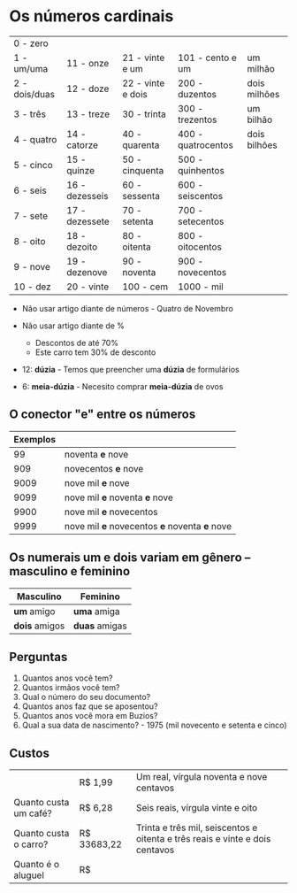# Os números cardinais

| | | | | |
| -- | -- | -- | -- | -- |
| 0 - zero | | | | |
| 1 - um/uma | 11 - onze | 21 - vinte e um | 101 - cento e um | um milhão |
| 2 - dois/duas | 12 - doze | 22 - vinte e dois | 200 - duzentos | dois milhões |
| 3 - três | 13 - treze | 30 - trinta | 300 - trezentos | um bilhão |
| 4 - quatro | 14 - catorze | 40 - quarenta | 400 - quatrocentos | dois bilhões |
| 5 - cinco | 15 - quinze  | 50 - cinquenta | 500 - quinhentos | |
| 6 - seis | 16 - dezesseis | 60 - sessenta | 600 - seiscentos | |
| 7 - sete | 17 - dezessete | 70 - setenta | 700 - setecentos | |
| 8 - oito | 18 - dezoito | 80 - oitenta | 800 - oitocentos | |
| 9 - nove | 19 - dezenove | 90 - noventa | 900 - novecentos | |
| 10 - dez | 20 - vinte | 100 - cem | 1000 - mil | |

* Não usar artigo diante de números - Quatro de Novembro
* Não usar artigo diante de %
  * Descontos de até 70%
  * Este carro tem 30% de desconto

* 12: **dúzia** - Temos que preencher uma **dúzia** de formulários
* 6: **meia-dúzia** - Necesito comprar **meia-dúzia** de ovos

## O conector "e" entre os números

| Exemplos ||
| -- | -- |
| 99   | noventa **e** nove |
| 909  | novecentos **e** nove |
| 9009 | nove mil **e** nove|  
| 9099 | nove mil **e** noventa **e** nove |
| 9900 | nove mil **e** novecentos|
| 9999 | nove mil **e** novecentos **e** noventa **e** nove |

## Os numerais um e dois variam em gênero – masculino e feminino

| Masculino | Feminino |
| -- | -- |
| **um** amigo    | **uma** amiga |
| **dois** amigos | **duas** amigas |

## Perguntas

1. Quantos anos você tem?  
1. Quantos irmãos você tem?  
1. Qual o número do seu documento?
1. Quantos anos faz que se aposentou?
1. Quantos anos você mora em Buzios?
1. Qual a sua data de nascimento? - 1975 (mil novecento e setenta e cinco)

## Custos

||||
| -- | -- | -- |
| | R$ 1,99 | Um real, vírgula noventa e nove centavos |
| Quanto custa um café? | R$ 6,28 | Seis reais, vírgula vinte e oito |
| Quanto custa o carro? | R$ 33683,22 | Trinta e três mil, seiscentos e oitenta e três reais e vinte e dois centavos |
| Quanto é o aluguel | R$ | |
